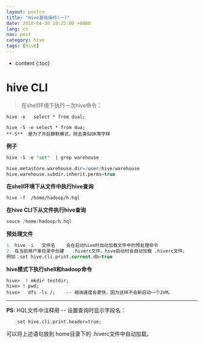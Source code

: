 ```yaml
---
layout: postcn
title: "Hive基础操作(一)"
date: 2018-04-30 10:25:00 +0800
lang: cn
nav: post
category: hive
tags: [hive]
---
```


* content
{:toc}

# hive CLI
  >在shell环境下执行一次hive命令：
  <!-- more -->
    hive -e   select * from dual;  
    
    hive -S -e select * from dua;  
    **-S**  是为了开启静默模式，除去类似OK等字样

**例子**
```sql
hive -S -e "set"  | grep warehouse

hive.metastore.warehouse.dir=/user/hive/warehouse
hive.warehouse.subdir.inherit.perms=true
```
**在shell环境下从文件中执行hive查询**
```mysql
hive -f  /home/hadoop/h.hql
```
**在hive CLI下从文件执行hive查询**
```sql
souce /home/hadoop/h.hql
```
**预处理文件**
```sql
1. hive -i   文件名    会在启动hive时自动加载文件中的预处理命令
2. 在当前用户家目录中创建   .hiverc文件，hive启动时会自动加载 .hiverc文件。
例如：set hive.cli.print.current.db=true
```
**hive模式下执行shell和hadoop命令**

    hive>  ! mkdir testdir;
    hive> ! pwd;
    hive>   dfs -ls /;    -- 相询速度会更快，因为这样不会新启动一个JVM。

***
**PS:**
HQL文件中注释用   -- 
设置查询时显示字段名：

        set hive.cli.print.header=true;
可以将上述语句放到  home目录下的 .hiverc文件中自动加载。




